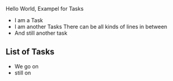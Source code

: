 Hello World, Exampel for Tasks
- I am a Task
- I am another Tasks
There can be all kinds of lines in between
- And still another task

## List of Tasks
  - We go on
  - still on
